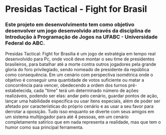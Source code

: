 # Presidas Tactical - Fight for Brasil

### Este projeto em desenvolvimento tem como objetivo desenvolver um jogo desenvolvido através da disciplina de Introdução à Programação de Jogos na UFABC - Universidade Federal do ABC.

Presidas Tactical: Fight for Brasília é um jogo de estratégia em tempo real desenvolvido para Pc, onde você deve montar o seu time de presidentes brasileiros, para batalhar até a morte contra outros jogadores pela grande gloria do foro privilegiado, sendo nomeado de presidente da república como consequência. Em um cenário com perspectiva isométrica onde o objetivo é conseguir uma quantidade de votos suficiente ou matar a concorrência para vencer, obedecendo a ordem dos turnos pré-estabelecida, cada "time" terá um determinado número de ações realizáveis, podendo ser elas: andar pelo cenário, guardar pontos de ação, lançar uma habilidade especifica ou usar itens especiais, além de poder ser afetado por características do próprio cenário e as usar a seu favor para derrotar a oposição. Tudo isso enquanto se diverte com seus amigos em um sistema multijogador para até 4 pessoas, em um cenário completamente satírico que em nada representa a realidade, mas que tem o humor como sua principal ferramenta.
